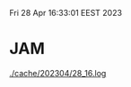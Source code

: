 Fri 28 Apr 16:33:01 EEST 2023
# JAM
<a href='./cache/202304/28_16.log'>./cache/202304/28_16.log</a>
